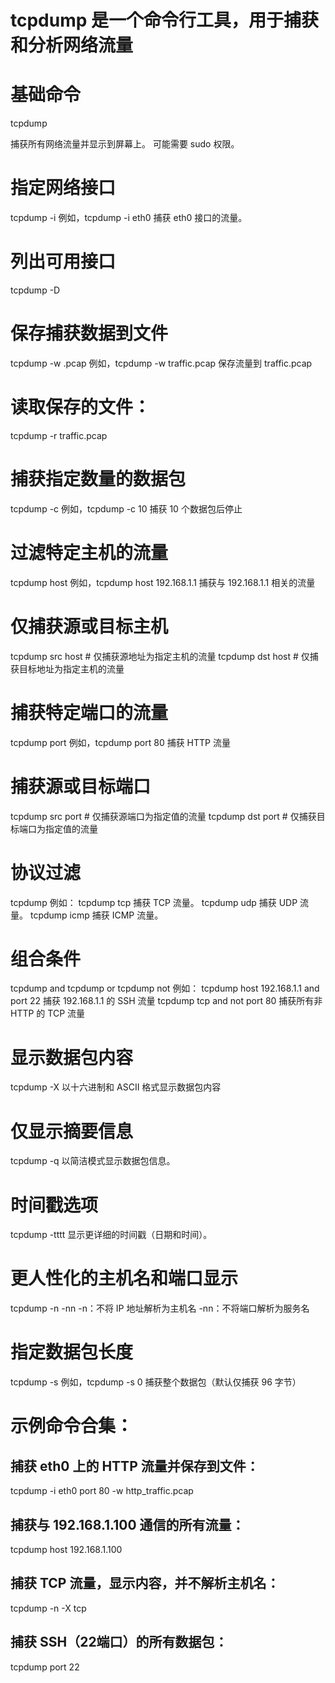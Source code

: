 # tcpdump 是一个命令行工具，用于捕获和分析网络流量

# 基础命令
tcpdump

捕获所有网络流量并显示到屏幕上。
可能需要 sudo 权限。

# 指定网络接口
tcpdump -i <interface>
例如，tcpdump -i eth0 捕获 eth0 接口的流量。

# 列出可用接口
tcpdump -D 

# 保存捕获数据到文件
tcpdump -w <file>.pcap
例如，tcpdump -w traffic.pcap 保存流量到 traffic.pcap

# 读取保存的文件：
tcpdump -r traffic.pcap

# 捕获指定数量的数据包
tcpdump -c <count>
例如，tcpdump -c 10 捕获 10 个数据包后停止

# 过滤特定主机的流量
tcpdump host <host>
例如，tcpdump host 192.168.1.1 捕获与 192.168.1.1 相关的流量

# 仅捕获源或目标主机
tcpdump src host <host>   # 仅捕获源地址为指定主机的流量
tcpdump dst host <host>   # 仅捕获目标地址为指定主机的流量

# 捕获特定端口的流量
tcpdump port <port>
例如，tcpdump port 80 捕获 HTTP 流量

# 捕获源或目标端口
tcpdump src port <port>   # 仅捕获源端口为指定值的流量
tcpdump dst port <port>   # 仅捕获目标端口为指定值的流量

# 协议过滤
tcpdump <protocol>
例如：
tcpdump tcp 捕获 TCP 流量。
tcpdump udp 捕获 UDP 流量。
tcpdump icmp 捕获 ICMP 流量。

# 组合条件
tcpdump <condition1> and <condition2>
tcpdump <condition1> or <condition2>
tcpdump <condition1> not <condition2>
例如：
tcpdump host 192.168.1.1 and port 22 捕获 192.168.1.1 的 SSH 流量
tcpdump tcp and not port 80 捕获所有非 HTTP 的 TCP 流量


# 显示数据包内容
tcpdump -X
以十六进制和 ASCII 格式显示数据包内容

# 仅显示摘要信息
tcpdump -q
以简洁模式显示数据包信息。

# 时间戳选项
tcpdump -tttt
显示更详细的时间戳（日期和时间）。

# 更人性化的主机名和端口显示
tcpdump -n -nn
-n：不将 IP 地址解析为主机名
-nn：不将端口解析为服务名

# 指定数据包长度
tcpdump -s <snaplen>
例如，tcpdump -s 0 捕获整个数据包（默认仅捕获 96 字节）

# 示例命令合集：

## 捕获 eth0 上的 HTTP 流量并保存到文件：
tcpdump -i eth0 port 80 -w http_traffic.pcap

## 捕获与 192.168.1.100 通信的所有流量：
tcpdump host 192.168.1.100

## 捕获 TCP 流量，显示内容，并不解析主机名：
tcpdump -n -X tcp

## 捕获 SSH（22端口）的所有数据包：
tcpdump port 22
